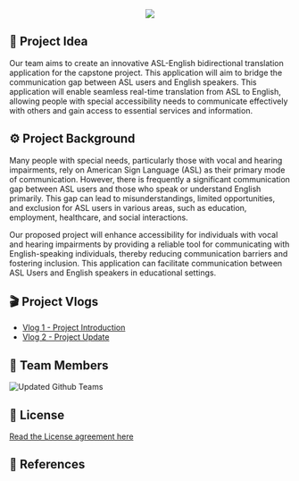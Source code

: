 <div align="center">
  <img src="https://github.com/jfv492/VisuSpeak/assets/98986952/73343806-7cc4-41ba-8e53-f3c3cf25cee0">
</div>

## 🎯 Project Idea 
Our team aims to create an innovative ASL-English bidirectional translation application for the capstone project. This application will aim to bridge the communication gap between ASL users and English speakers. This application will enable seamless real-time translation from ASL to English, allowing people with special accessibility needs to communicate effectively with others and gain access to essential services and information.

## ⚙️ Project Background
Many people with special needs, particularly those with vocal and hearing impairments, rely on American Sign Language (ASL) as their primary mode of communication. However, there is frequently a significant communication gap between ASL users and those who speak or understand English primarily. This gap can lead to misunderstandings, limited opportunities, and exclusion for ASL users in various areas, such as education, employment, healthcare, and social interactions.

Our proposed project will enhance accessibility for individuals with vocal and hearing impairments by providing a reliable tool for communicating with English-speaking individuals, thereby reducing communication barriers and fostering inclusion. This application can facilitate communication between ASL Users and English speakers in educational settings.

## 🎬 Project Vlogs
- [Vlog 1 - Project Introduction](https://youtu.be/OcyOhmqbeCk)
- [Vlog 2 - Project Update](https://youtu.be/Btn4pApUPg8)


## 👥 Team Members
![Updated Github Teams](https://github.com/jfv492/VisuSpeak/assets/98986952/35d3e693-82ed-4b1d-9e5c-eebefab773c5)


## 📝 License 
[Read the License agreement here](https://github.com/jfv492/VisuSpeak/blob/main/LICENSE)


## 📄 References 
